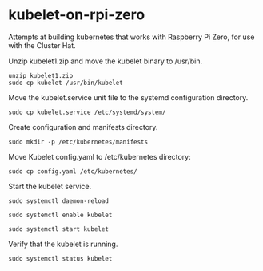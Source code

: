 # kubelet-on-rpi-zero
Attempts at building kubernetes that works with Raspberry Pi Zero, for use with the Cluster Hat.

Unzip kubelet1.zip and move the kubelet binary to /usr/bin.
```
unzip kubelet1.zip
sudo cp kubelet /usr/bin/kubelet
```
Move the kubelet.service unit file to the systemd configuration directory.
```
sudo cp kubelet.service /etc/systemd/system/
```
Create configuration and manifests directory.
```
sudo mkdir -p /etc/kubernetes/manifests
```
Move Kubelet config.yaml to /etc/kubernetes directory:
```
sudo cp config.yaml /etc/kubernetes/
```
Start the kubelet service.
```
sudo systemctl daemon-reload

sudo systemctl enable kubelet

sudo systemctl start kubelet
```
Verify that the kubelet is running.
```
sudo systemctl status kubelet
```
